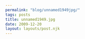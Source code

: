 ```yaml
---
permalink: "blog/unnamed1949jpg/"
tags: posts
title: unnamed1949.jpg
date: 2009-12-20
layout: layouts/post.njk
---
```


